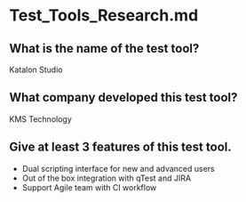 # Test_Tools_Research.md

## What is the name of the test tool?
Katalon Studio
## What company developed this test tool?
KMS Technology
## Give at least 3 features of this test tool.

- Dual scripting interface for new and advanced users
- Out of the box integration with qTest and JIRA
- Support Agile team with CI workflow
